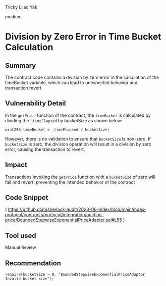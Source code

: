 Tricky Lilac Yak

medium

# Division by Zero Error in Time Bucket Calculation

## Summary
The contract code contains a division by zero error in the calculation of the timeBucket variable, which can lead to unexpected behavior and transaction revert.
## Vulnerability Detail
In the `getPrice` function of the contract, the `timeBucket` is calculated by dividing the `_timeElapsed` by bucketSize as shown below:
```solidity
uint256 timeBucket = _timeElapsed / bucketSize;
```
However, there is no validation to ensure that `bucketSize` is non-zero. If `bucketSize` is zero, the division operation will result in a division by zero error, causing the transaction to revert.
## Impact
Transactions invoking the `getPrice` function with a `bucketSize` of zero will fail and revert, preventing the intended behavior of the contract
## Code Snippet
(
https://github.com/sherlock-audit/2023-06-Index/blob/main/index-protocol/contracts/protocol/integration/auction-price/BoundedStepwiseExponentialPriceAdapter.sol#L55
)
## Tool used

Manual Review

## Recommendation
```solidity
require(bucketSize > 0, "BoundedStepwiseExponentialPriceAdapter: Invalid bucket size");
```